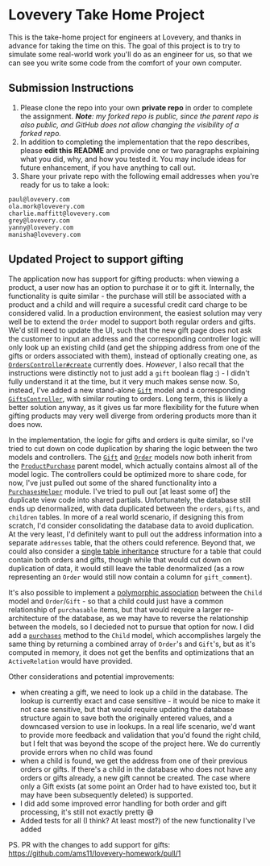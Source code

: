 # Lovevery Take Home Project

This is the take-home project for engineers at Lovevery, and thanks in advance for taking the time on this.  The
goal of this project is to try to simulate some real-world work you'll do as an engineer for us, so that we can
see you write some code from the comfort of your own computer.

## Submission Instructions

1. Please clone the repo into your own **private repo** in order to complete the assignment.
_**Note**: my forked repo is public, since the parent repo is also public, and GitHub does not allow changing the visibility of a forked repo._
1. In addition to completing the implementation that the repo describes, please **edit this README** and provide one or two paragraphs explaining what you did, why, and how you tested it. You may include ideas for future enhancement, if you have anything to call out.
1. Share your private repo with the following email addresses when you're ready for us to take a look:

```
paul@lovevery.com
ola.mork@lovevery.com
charlie.maffitt@lovevery.com
grey@lovevery.com
yanny@lovevery.com
manisha@lovevery.com
```

## Updated Project to support gifting

The application now has support for gifting products: when viewing a product, a user now has an option to purchase it or to gift it. Internally, the functionality is quite similar - the purchase will still be associated with a product and a child and will require a sucessful credit card charge to be considered valid. In a production environment, the easiest solution may very well be to extend the `Order` model to support both regular orders and gifts. We'd still need to update the UI, such that the new gift page does not ask the customer to input an address and the corresponding controller logic will only look up an existing child (and get the shipping address from one of the gifts or orders associated with them), instead of optionally creating one, as [`OrdersController#create`](https://github.com/ams11/lovevery-homework/blob/48410e66febb0281524534971a3eba09861519b1/app/controllers/orders_controller.rb#L11) currently does. _However_, I also recall that the instructions were distinctly not to just add a `gift` boolean flag :) - I didn't fully understand it at the time, but it very much makes sense now. So, instead, I've added a new stand-alone [`Gift`](https://github.com/ams11/lovevery-homework/blob/master/app/models/gift.rb) model and a corresponding [`GiftsController`](https://github.com/ams11/lovevery-homework/blob/master/app/controllers/gifts_controller.rb), with similar routing to orders. Long term, this is likely a better solution anyway, as it gives us far more flexibility for the future when gifting products may very well diverge from ordering products more than it does now.

In the implementation, the logic for gifts and orders is quite similar, so I've tried to cut down on code duplication by sharing the logic between the two models and controllers. The [`Gift`](https://github.com/ams11/lovevery-homework/blob/master/app/models/gift.rb) and [`Order`](https://github.com/ams11/lovevery-homework/blob/master/app/models/order.rb) models now both inherit from the [`ProductPurchase`](https://github.com/ams11/lovevery-homework/blob/master/app/models/product_purchase.rb) parent model, which actually contains almost all of the model logic. The controllers could be optimized more to share code, for now, I've just pulled out some of the shared functionality into a [`PurchasesHelper`](https://github.com/ams11/lovevery-homework/blob/master/app/helpers/purchases_helper.rb) module. I've tried to pull out [at least some of] the duplicate view code into shared partials. Unfortunately, the database still ends up denormalized, with data duplicated between the `orders`, `gifts`, and `children` tables. In more of a real world scenario, if designing this from scratch, I'd consider consolidating the database data to avoid duplication. At the very least, I'd definitely want to pull out the address information into a separate `addresses` table, that the others could reference. Beyond that, we could also consider a [single table inheritance](https://en.wikipedia.org/wiki/Single_Table_Inheritance) structure for a table that could contain both orders and gifts, though while that would cut down on duplication of data, it would still leave the table denormalized (as a row representing an `Order` would still now contain a column for `gift_comment`).

It's also possible to implement a [polymorphic association](https://guides.rubyonrails.org/association_basics.html#polymorphic-associations) between the `Child` model and `Order`/`Gift` - so that a child could just have a common relationship of `purchasable` items, but that would require a larger re-architecture of the database, as we may have to reverse the relationship between the models, so I decieded not to pursue that option for now. I did add a [`purchases`](https://github.com/ams11/lovevery-homework/blob/48410e66febb0281524534971a3eba09861519b1/app/models/child.rb#L7-L9) method to the `Child` model, which accomplishes largely the same thing by returning a combined array of `Order`'s and `Gift`'s, but as it's computed in memory, it does not get the benfits and optimizations that an `ActiveRelation` would have provided.

Other considerations and potential improvements:
 - when creating a gift, we need to look up a child in the database. The lookup is currently exact and case sensitive - it would be nice to make it not case sensitive, but that would require updating the database structure again to save both the originally entered values, and a downcased version to use in lookups. In a real life scenario, we'd want to provide more feedback and validation that you'd found the right child, but I felt that was beyond the scope of the project here. We do currently provide errors when no child was found
 - when a child is found, we get the address from one of their previous orders or gifts. If there's a child in the database who does not have any orders or gifts already, a new gift cannot be created. The case where only a Gift exists (at some point an Order had to have existed too, but it may have been subsequently deleted) is supported.
 - I did add some improved error handling for both order and gift processing, it's still not exactly pretty :sweat_smile:
 - Added tests for all (I think? At least most?) of the new functionality I've added
 
 PS. PR with the changes to add support for gifts: https://github.com/ams11/lovevery-homework/pull/1


